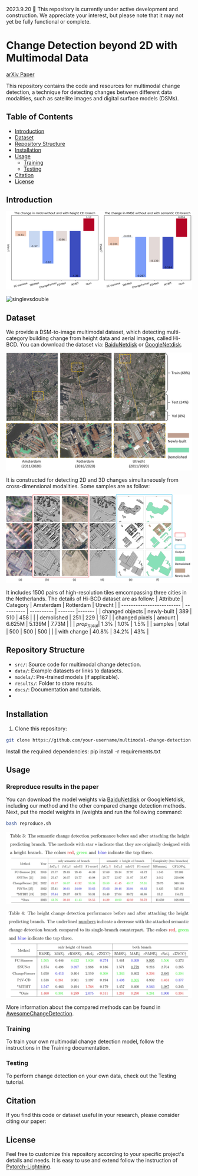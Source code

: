 2023.9.20 🚧 This repository is currently under active development and construction. We appreciate your interest, but please note that it may not yet be fully functional or complete.

# Change Detection beyond 2D with Multimodal Data

[arXiv Paper](https://google.com)

This repository contains the code and resources for multimodal change detection, a technique for detecting changes between different data modalities, such as satellite images and digital surface models (DSMs). 

## Table of Contents
- [Introduction](#introduction)
- [Dataset](#dataset)
- [Repository Structure](#repository-structure)
- [Installation](#installation)
- [Usage](#usage)
  - [Training](#training)
  - [Testing](#testing)
- [Citation](#citation)
- [License](#license)

<a name="introduction"></a>
## Introduction

![compare](/utils/src/fig1_compare.jpg "compare")


![singlevsdouble](/utils/src/singlevsdouble.jpg "singlevsdouble")


<a name="dataset"></a>
## Dataset
We provide a DSM-to-image multimodal dataset, which detecting multi-category building change from height data and aerial images, called Hi-BCD. You can download the dataset via: [BaiduNetdisk](https://pan.baidu.com/s/1tgF56e1sOe51ZrWuS7mTGA?pwd=lz0y) or [GoogleNetdisk](https://drive.google.com/drive/folders/1E5-h0s4l7LtLnR6CD2F7_Es1MlFZRti9?usp=sharing).

![Data](/utils/src/data1.jpg "Data")

It is constructed for detecting 2D and 3D changes simultaneously from cross-dimensional modalities. Some samples are as follow:

 ![Data_sample](/utils/src/data_sample.jpg "Data_sample")

It includes 1500 pairs of high-resolution tiles emcompassing three cities in the Netherlands. The details of Hi-BCD dataset are as follow:
| Attribute                 | Category       | Amsterdam | Rotterdam | Utrecht |
| ------------------------- | ---------- | ---------- | ------- |------- |
|   changed objects         | newly-built    | 389        | 510        | 458     |
|                           | demolished     | 251        | 229        | 187     |
|   changed pixels          | amount         | 6.625M     | 5.139M     | 7.73M   |
|                           | $prop_{/total}$| 1.3%       | 1.0%       | 1.5%    |
|    samples                | total          | 500        | 500        | 500     |
|                           | with change    | 40.8%      | 34.2%      | 43%     |











<a name="repository-structure"></a>
## Repository Structure

- `src/`: Source code for multimodal change detection.
- `data/`: Example datasets or links to datasets.
- `models/`: Pre-trained models (if applicable).
- `results/`: Folder to store results.
- `docs/`: Documentation and tutorials.
- 
<a name="installation"></a>
## Installation

1. Clone this repository:

```bash
git clone https://github.com/your-username/multimodal-change-detection.git
```



Install the required dependencies:
pip install -r requirements.txt

## Usage
### Rreproduce results in the paper

You can download the model weights via [BaiduNetdisk](https://pan.baidu.com/s/158n3u9KfWkcGSYLJ8yoXKA?pwd=fv0v) or GoogleNetdisk, including our method and the other compared change detection methods. Next, put the model weights in /weights and run the following command:

```bash
bash reproduce.sh 
```

![table3](/utils/src/table3.jpg "table3")

![table4](/utils/src/table4.jpg "table4")

More information about the compared methods can be found in [AwesomeChangeDetection](https://github.com/qaz670756/Awesome-Change-Detection).

<a name="training"></a>
### Training
To train your own multimodal change detection model, follow the instructions in the Training documentation.

<a name="testing"></a>
### Testing
To perform change detection on your own data, check out the Testing tutorial.


<a name="citation"></a>
## Citation

If you find this code or dataset useful in your research, please consider citing our paper:

<a name="license"></a>
## License

Feel free to customize this repository according to your specific project's details and needs. It is easy to use and extend follow the instruction of [Pytorch-Lightning](https://lightning.ai/docs/pytorch/stable/).


